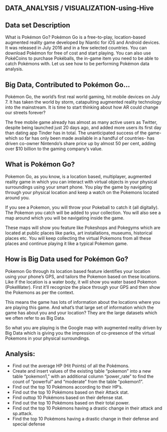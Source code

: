 ## DATA_ANALYSIS / VISUALIZATION-using-Hive
## Data set Description

What is Pokémon Go? Pokémon Go is a free-to-play, location-based augmented reality game developed by Niantic for iOS and Android 
devices. It was released in July 2016 and in a few selected countries. You can download Pokémon for free of cost and start 
playing. You can also use PokéCoins to purchase Pokéballs, the in-game item you need to be able to catch Pokémons with. 
Let us see how to be performing Pokémon data analysis.

## Big Data, Contributed to Pokémon Go... 

Pokémon Go, the world’s first real world gaming, hit mobile devices on July 7. It has taken the world by storm, catapulting augmented reality technology into the mainstream. It is time to start thinking about how AR could change our streets forever?

The free mobile game already has almost as many active users as Twitter, despite being launched just 20 days ago, and added more users its first day than dating app Tinder has in total. The unanticipated success of the game- which so far has only been made available in a handful of countries- has driven co-owner Nintendo’s share price up by almost 50 per cent, adding over $10 billion to the gaming company’s value.

## What is Pokémon Go?

Pokemon Go, as you know, is a location based, multiplayer, augmented reality game in which you can interact with virtual objects in your physical surroundings using your smart phone. You play the game by navigating through your physical location and keep a watch on the Pokemons located around you.

If you see a Pokemon, you will throw your Pokeball to catch it (all digitally). The Pokemon you catch will be added to your collection. You will also see a map around which you will be navigating inside the game.

These maps will show you feature like Pokeshops and Pokegyms which are located at public places like parks, art installations, museums, historical places etc. You will keep collecting the virtual Pokemons from all these places and continue playing it like a typical Pokemon game.

## How is Big Data used for Pokémon Go?

Pokemon Go through its location based feature identifies your location using your phone’s GPS, and tailors the Pokemon based on these locations. Like if the location is a water body, it will show you water based Pokemon (PokeWater). First it’ll recognize the place through your GPS and then show the Pokemons as per the context.

This means the game has lots of information about the locations where you are playing this game. And what’s that large set of information which the game has about you and your location? They are the large datasets which we often refer to as Big Data.

So what you are playing is the Google map with augmented reality driven by Big Data which is giving you the impression of co-presence of the virtual Pokemons in your physical surroundings.

## Analysis:
*  Find out the average HP (Hit Points) of all the Pokémons.
* Create and insert values of the existing table “pokemon” into a new table “pokemon1,” with an additional column “power_rate” to find the count of “powerful” and “moderate” from the table “pokemon1”.
* Find out the top 10 Pokémons according to their HP’s.
* Find out the top 10 Pokémons based on their Attack stat.
* Find outtop 10 Pokémons based on their defense stat.
* Find out the top 10 Pokémons based on their total power. 
* Find out the top 10 Pokémons having a drastic change in their attack and sp.attack.
* Find the top 10 Pokémons having a drastic change in their defense and special defense
